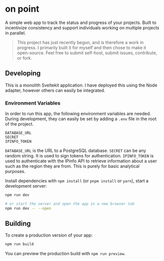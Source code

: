 # on point

A simple web app to track the status and progress of your projects. Built to incentivize consistency and support individuals working on multiple projects in parallel.

> This project has just recently begun, and is therefore a work in progress. I primarily built it for myself and then chose to make it open-source. Feel free to submit self-host, submit issues, contribute, or fork.

## Developing

This is a monolith Sveltekit application. I have deployed this using the Node adapter, however others can easily be integrated.

### Environment Variables

In order to run this app, the following environment variables are needed. During development, they can easily be set by adding a `.env` file in the root of the project.

```
DATABASE_URL
SECRET
IPINFO_TOKEN
```

`DATABASE_URL` is the URL to a PostgreSQL database. `SECRET` can be any random string. It is used to sign tokens for authentication. `IPINFO_TOKEN` is used to authenticate with the IPinfo API to retrieve information about a user such as the region they are from. This is purely for basic analytical purposes.

Install dependencies with `npm install` (or `pnpm install` or `yarn`), start a development server:

```bash
npm run dev

# or start the server and open the app in a new browser tab
npm run dev -- --open
```

## Building

To create a production version of your app:

```bash
npm run build
```

You can preview the production build with `npm run preview`.